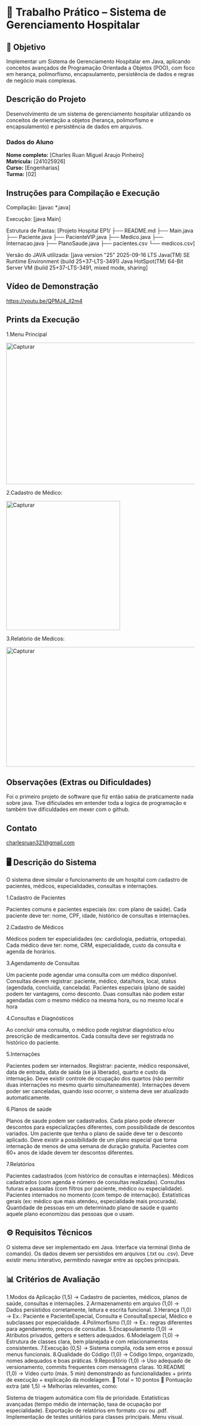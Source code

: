 # 🏥 Trabalho Prático – Sistema de Gerenciamento Hospitalar

## 🎯 Objetivo
Implementar um Sistema de Gerenciamento Hospitalar em Java, aplicando conceitos avançados de Programação Orientada a Objetos (POO), com foco em herança, polimorfismo, encapsulamento, persistência de dados e regras de negócio mais complexas.

## Descrição do Projeto
Desenvolvimento de um sistema de gerenciamento hospitalar utilizando os conceitos de orientação a objetos (herança, polimorfismo e encapsulamento) e persistência de dados em arquivos.

### Dados do Aluno
**Nome completo:** [Charles Ruan Miguel Araujo Pinheiro]  
**Matrícula:** [241025926]  
**Curso:** [Engenharias]  
**Turma:** [02]  

## Instruções para Compilação e Execução
Compilação:
[javac *.java]

Execução:
[java Main]

Estrutura de Pastas:
[Projeto Hospital EP1/
├── README.md
├── Main.java
├── Paciente.java
├── PacienteVIP.java
├── Medico.java
├── Internacao.java
├── PlanoSaude.java
├── pacientes.csv
└── medicos.csv]

Versão do JAVA utilizada:
[java version "25" 2025-09-16 LTS
Java(TM) SE Runtime Environment (build 25+37-LTS-3491)
Java HotSpot(TM) 64-Bit Server VM (build 25+37-LTS-3491, mixed mode, sharing]

## Vídeo de Demonstração

https://youtu.be/QPMJ4_iI2m4

## Prints da Execução
1.Menu Principal

<img width="565" height="378" alt="Capturar" src="https://github.com/user-attachments/assets/33432f92-fdd2-4e87-bfdf-e3f636044a15" />

2.Cadastro de Médico:

<img width="304" height="345" alt="Capturar" src="https://github.com/user-attachments/assets/b37d77e2-93af-4794-9231-096e2a361767" />

3.Relatório de Medicos:

<img width="544" height="320" alt="Capturar" src="https://github.com/user-attachments/assets/d4d03bd2-fed2-4d88-9954-dff23c77c8b3" />

## Observações (Extras ou Dificuldades)

Foi o primeiro projeto de software que fiz então sabia de praticamente nada sobre java. Tive dificulades em entender toda a logica de programação e também tive dificuldades em mexer com o github.

## Contato

charlesruan321@gmail.com

## 🖥️ Descrição do Sistema
O sistema deve simular o funcionamento de um hospital com cadastro de pacientes, médicos, especialidades, consultas e internações.

1.Cadastro de Pacientes

Pacientes comuns e pacientes especiais (ex: com plano de saúde).
Cada paciente deve ter: nome, CPF, idade, histórico de consultas e internações.

2.Cadastro de Médicos

Médicos podem ter especialidades (ex: cardiologia, pediatria, ortopedia).
Cada médico deve ter: nome, CRM, especialidade, custo da consulta e agenda de horários.

3.Agendamento de Consultas

Um paciente pode agendar uma consulta com um médico disponível.
Consultas devem registrar: paciente, médico, data/hora, local, status (agendada, concluída, cancelada).
Pacientes especiais (plano de saúde) podem ter vantagens, como desconto.
Duas consultas não podem estar agendadas com o mesmo médico na mesma hora, ou no mesmo local e hora

4.Consultas e Diagnósticos

Ao concluir uma consulta, o médico pode registrar diagnóstico e/ou prescrição de medicamentos.
Cada consulta deve ser registrada no histórico do paciente.

5.Internações

Pacientes podem ser internados.
Registrar: paciente, médico responsável, data de entrada, data de saída (se já liberado), quarto e custo da internação.
Deve existir controle de ocupação dos quartos (não permitir duas internações no mesmo quarto simultaneamente).
Internações devem poder ser canceladas, quando isso ocorrer, o sistema deve ser atualizado automaticamente.

6.Planos de saúde

Planos de saude podem ser cadastrados.
Cada plano pode oferecer descontos para especializações diferentes, com possibilidade de descontos variados.
Um paciente que tenha o plano de saúde deve ter o desconto aplicado.
Deve existir a possibilidade de um plano especial que torna internação de menos de uma semana de duração gratuita.
Pacientes com 60+ anos de idade devem ter descontos diferentes.

7.Relatórios

Pacientes cadastrados (com histórico de consultas e internações).
Médicos cadastrados (com agenda e número de consultas realizadas).
Consultas futuras e passadas (com filtros por paciente, médico ou especialidade).
Pacientes internados no momento (com tempo de internação).
Estatísticas gerais (ex: médico que mais atendeu, especialidade mais procurada).
Quantidade de pessoas em um determinado plano de saúde e quanto aquele plano economizou das pessoas que o 
usam.

## ⚙️ Requisitos Técnicos
O sistema deve ser implementado em Java.
Interface via terminal (linha de comando).
Os dados devem ser persistidos em arquivos (.txt ou .csv).
Deve existir menu interativo, permitindo navegar entre as opções principais.

## 📊 Critérios de Avaliação
1.Modos da Aplicação (1,5) → Cadastro de pacientes, médicos, planos de saúde, consultas e internações.
2.Armazenamento em arquivo (1,0) → Dados persistidos corretamente, leitura e escrita funcional.
3.Herança (1,0) → Ex.: Paciente e PacienteEspecial, Consulta e ConsultaEspecial, Médico e subclasses por especialidade.
4.Polimorfismo (1,0) → Ex.: regras diferentes para agendamento, preços de consultas.
5.Encapsulamento (1,0) → Atributos privados, getters e setters adequados.
6.Modelagem (1,0) → Estrutura de classes clara, bem planejada e com relacionamentos consistentes.
7.Execução (0,5) → Sistema compila, roda sem erros e possui menus funcionais.
8.Qualidade do Código (1,0) → Código limpo, organizado, nomes adequados e boas práticas.
9.Repositório (1,0) → Uso adequado de versionamento, commits frequentes com mensagens claras.
10.README (1,0) → Vídeo curto (máx. 5 min) demonstrando as funcionalidades + prints de execução + explicação da modelagem.
🔹 Total = 10 pontos
🔹 Pontuação extra (até 1,5) → Melhorias relevantes, como:

Sistema de triagem automática com fila de prioridade.
Estatísticas avançadas (tempo médio de internação, taxa de ocupação por especialidade).
Exportação de relatórios em formato .csv ou .pdf.
Implementação de testes unitários para classes principais.
Menu visual.






